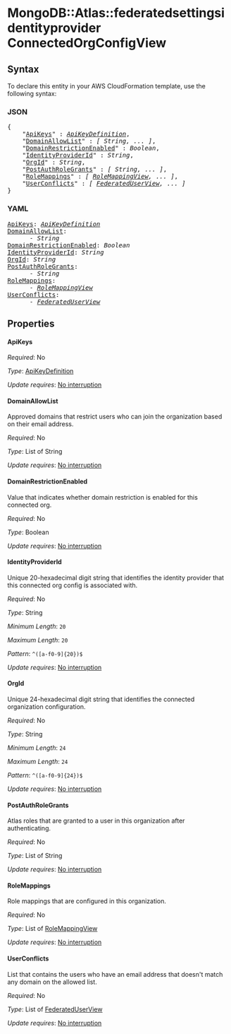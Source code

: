 # MongoDB::Atlas::federatedsettingsidentityprovider ConnectedOrgConfigView

## Syntax

To declare this entity in your AWS CloudFormation template, use the following syntax:

### JSON

<pre>
{
    "<a href="#apikeys" title="ApiKeys">ApiKeys</a>" : <i><a href="apikeydefinition.md">ApiKeyDefinition</a></i>,
    "<a href="#domainallowlist" title="DomainAllowList">DomainAllowList</a>" : <i>[ String, ... ]</i>,
    "<a href="#domainrestrictionenabled" title="DomainRestrictionEnabled">DomainRestrictionEnabled</a>" : <i>Boolean</i>,
    "<a href="#identityproviderid" title="IdentityProviderId">IdentityProviderId</a>" : <i>String</i>,
    "<a href="#orgid" title="OrgId">OrgId</a>" : <i>String</i>,
    "<a href="#postauthrolegrants" title="PostAuthRoleGrants">PostAuthRoleGrants</a>" : <i>[ String, ... ]</i>,
    "<a href="#rolemappings" title="RoleMappings">RoleMappings</a>" : <i>[ <a href="rolemappingview.md">RoleMappingView</a>, ... ]</i>,
    "<a href="#userconflicts" title="UserConflicts">UserConflicts</a>" : <i>[ <a href="federateduserview.md">FederatedUserView</a>, ... ]</i>
}
</pre>

### YAML

<pre>
<a href="#apikeys" title="ApiKeys">ApiKeys</a>: <i><a href="apikeydefinition.md">ApiKeyDefinition</a></i>
<a href="#domainallowlist" title="DomainAllowList">DomainAllowList</a>: <i>
      - String</i>
<a href="#domainrestrictionenabled" title="DomainRestrictionEnabled">DomainRestrictionEnabled</a>: <i>Boolean</i>
<a href="#identityproviderid" title="IdentityProviderId">IdentityProviderId</a>: <i>String</i>
<a href="#orgid" title="OrgId">OrgId</a>: <i>String</i>
<a href="#postauthrolegrants" title="PostAuthRoleGrants">PostAuthRoleGrants</a>: <i>
      - String</i>
<a href="#rolemappings" title="RoleMappings">RoleMappings</a>: <i>
      - <a href="rolemappingview.md">RoleMappingView</a></i>
<a href="#userconflicts" title="UserConflicts">UserConflicts</a>: <i>
      - <a href="federateduserview.md">FederatedUserView</a></i>
</pre>

## Properties

#### ApiKeys

_Required_: No

_Type_: <a href="apikeydefinition.md">ApiKeyDefinition</a>

_Update requires_: [No interruption](https://docs.aws.amazon.com/AWSCloudFormation/latest/UserGuide/using-cfn-updating-stacks-update-behaviors.html#update-no-interrupt)

#### DomainAllowList

Approved domains that restrict users who can join the organization based on their email address.

_Required_: No

_Type_: List of String

_Update requires_: [No interruption](https://docs.aws.amazon.com/AWSCloudFormation/latest/UserGuide/using-cfn-updating-stacks-update-behaviors.html#update-no-interrupt)

#### DomainRestrictionEnabled

Value that indicates whether domain restriction is enabled for this connected org.

_Required_: No

_Type_: Boolean

_Update requires_: [No interruption](https://docs.aws.amazon.com/AWSCloudFormation/latest/UserGuide/using-cfn-updating-stacks-update-behaviors.html#update-no-interrupt)

#### IdentityProviderId

Unique 20-hexadecimal digit string that identifies the identity provider that this connected org config is associated with.

_Required_: No

_Type_: String

_Minimum Length_: <code>20</code>

_Maximum Length_: <code>20</code>

_Pattern_: <code>^([a-f0-9]{20})$</code>

_Update requires_: [No interruption](https://docs.aws.amazon.com/AWSCloudFormation/latest/UserGuide/using-cfn-updating-stacks-update-behaviors.html#update-no-interrupt)

#### OrgId

Unique 24-hexadecimal digit string that identifies the connected organization configuration.

_Required_: No

_Type_: String

_Minimum Length_: <code>24</code>

_Maximum Length_: <code>24</code>

_Pattern_: <code>^([a-f0-9]{24})$</code>

_Update requires_: [No interruption](https://docs.aws.amazon.com/AWSCloudFormation/latest/UserGuide/using-cfn-updating-stacks-update-behaviors.html#update-no-interrupt)

#### PostAuthRoleGrants

Atlas roles that are granted to a user in this organization after authenticating.

_Required_: No

_Type_: List of String

_Update requires_: [No interruption](https://docs.aws.amazon.com/AWSCloudFormation/latest/UserGuide/using-cfn-updating-stacks-update-behaviors.html#update-no-interrupt)

#### RoleMappings

Role mappings that are configured in this organization.

_Required_: No

_Type_: List of <a href="rolemappingview.md">RoleMappingView</a>

_Update requires_: [No interruption](https://docs.aws.amazon.com/AWSCloudFormation/latest/UserGuide/using-cfn-updating-stacks-update-behaviors.html#update-no-interrupt)

#### UserConflicts

List that contains the users who have an email address that doesn't match any domain on the allowed list.

_Required_: No

_Type_: List of <a href="federateduserview.md">FederatedUserView</a>

_Update requires_: [No interruption](https://docs.aws.amazon.com/AWSCloudFormation/latest/UserGuide/using-cfn-updating-stacks-update-behaviors.html#update-no-interrupt)


